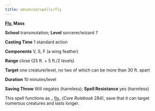 ```yaml
---
title: advanced/spells/fly
---
```

 **[Fly](../../skills/fly.md#_fly), Mass**

**School** transmutation; **Level** sorcerer/wizard 7

**Casting Time** 1 standard action

**Components** V, S, F (a wing feather)

**Range** close (25 ft. + 5 ft./2 levels)

**Target** one creature/level, no two of which can be more than 30 ft. apart

**Duration** 10 minutes/level

**Saving Throw** Will negates (harmless); **Spell Resistance** yes (harmless)

This spell functions as _ [fly](../../spells/fly.md)_ (_Core Rulebook_ 284), save that it can target numerous creatures and lasts longer.

